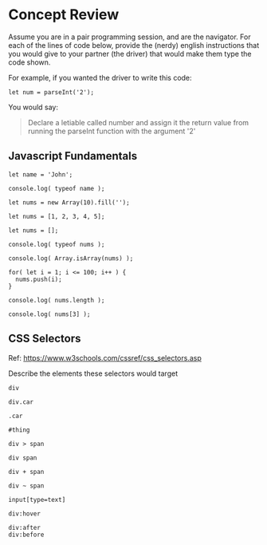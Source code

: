 # Concept Review

Assume you are in a pair programming session, and are the navigator.  For each of the lines of code below, provide the (nerdy) english instructions that you would give to your partner (the driver) that would make them type the code shown.

For example, if you wanted the driver to write this code:

```
let num = parseInt('2');
```

You would say:
> Declare a letiable called number and assign it the return value from running the parseInt function with the argument '2'


## Javascript Fundamentals

```
let name = 'John';
```

```
console.log( typeof name );
```

```
let nums = new Array(10).fill('');
```

```
let nums = [1, 2, 3, 4, 5];
```

```
let nums = [];
```

```
console.log( typeof nums );
```

```
console.log( Array.isArray(nums) );
```

```
for( let i = 1; i <= 100; i++ ) {
  nums.push(i);
}
```

```
console.log( nums.length );
```

```
console.log( nums[3] );
```

## CSS Selectors
Ref: https://www.w3schools.com/cssref/css_selectors.asp

Describe the elements these selectors would target

```
div
```

```
div.car
```

```
.car
```

```
#thing
```

```
div > span
```

```
div span
```

```
div + span
```

```
div ~ span
```

```
input[type=text]
```

```
div:hover
```

```
div:after
div:before
```


